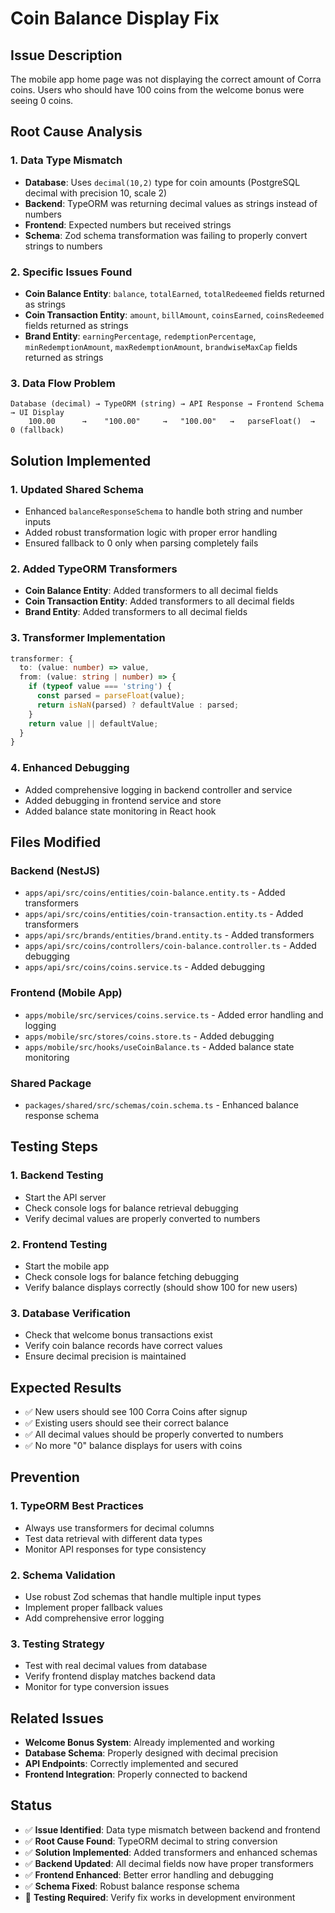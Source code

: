 # Coin Balance Display Fix

## Issue Description

The mobile app home page was not displaying the correct amount of Corra coins. Users who should have 100 coins from the welcome bonus were seeing 0 coins.

## Root Cause Analysis

### 1. **Data Type Mismatch**
- **Database**: Uses `decimal(10,2)` type for coin amounts (PostgreSQL decimal with precision 10, scale 2)
- **Backend**: TypeORM was returning decimal values as strings instead of numbers
- **Frontend**: Expected numbers but received strings
- **Schema**: Zod schema transformation was failing to properly convert strings to numbers

### 2. **Specific Issues Found**
- **Coin Balance Entity**: `balance`, `totalEarned`, `totalRedeemed` fields returned as strings
- **Coin Transaction Entity**: `amount`, `billAmount`, `coinsEarned`, `coinsRedeemed` fields returned as strings
- **Brand Entity**: `earningPercentage`, `redemptionPercentage`, `minRedemptionAmount`, `maxRedemptionAmount`, `brandwiseMaxCap` fields returned as strings

### 3. **Data Flow Problem**
```
Database (decimal) → TypeORM (string) → API Response → Frontend Schema → UI Display
    100.00      →    "100.00"     →   "100.00"   →   parseFloat()  →  0 (fallback)
```

## Solution Implemented

### 1. **Updated Shared Schema**
- Enhanced `balanceResponseSchema` to handle both string and number inputs
- Added robust transformation logic with proper error handling
- Ensured fallback to 0 only when parsing completely fails

### 2. **Added TypeORM Transformers**
- **Coin Balance Entity**: Added transformers to all decimal fields
- **Coin Transaction Entity**: Added transformers to all decimal fields  
- **Brand Entity**: Added transformers to all decimal fields

### 3. **Transformer Implementation**
```typescript
transformer: {
  to: (value: number) => value,
  from: (value: string | number) => {
    if (typeof value === 'string') {
      const parsed = parseFloat(value);
      return isNaN(parsed) ? defaultValue : parsed;
    }
    return value || defaultValue;
  }
}
```

### 4. **Enhanced Debugging**
- Added comprehensive logging in backend controller and service
- Added debugging in frontend service and store
- Added balance state monitoring in React hook

## Files Modified

### Backend (NestJS)
- `apps/api/src/coins/entities/coin-balance.entity.ts` - Added transformers
- `apps/api/src/coins/entities/coin-transaction.entity.ts` - Added transformers
- `apps/api/src/brands/entities/brand.entity.ts` - Added transformers
- `apps/api/src/coins/controllers/coin-balance.controller.ts` - Added debugging
- `apps/api/src/coins/coins.service.ts` - Added debugging

### Frontend (Mobile App)
- `apps/mobile/src/services/coins.service.ts` - Added error handling and logging
- `apps/mobile/src/stores/coins.store.ts` - Added debugging
- `apps/mobile/src/hooks/useCoinBalance.ts` - Added balance state monitoring

### Shared Package
- `packages/shared/src/schemas/coin.schema.ts` - Enhanced balance response schema

## Testing Steps

### 1. **Backend Testing**
- Start the API server
- Check console logs for balance retrieval debugging
- Verify decimal values are properly converted to numbers

### 2. **Frontend Testing**
- Start the mobile app
- Check console logs for balance fetching debugging
- Verify balance displays correctly (should show 100 for new users)

### 3. **Database Verification**
- Check that welcome bonus transactions exist
- Verify coin balance records have correct values
- Ensure decimal precision is maintained

## Expected Results

- ✅ New users should see 100 Corra Coins after signup
- ✅ Existing users should see their correct balance
- ✅ All decimal values should be properly converted to numbers
- ✅ No more "0" balance displays for users with coins

## Prevention

### 1. **TypeORM Best Practices**
- Always use transformers for decimal columns
- Test data retrieval with different data types
- Monitor API responses for type consistency

### 2. **Schema Validation**
- Use robust Zod schemas that handle multiple input types
- Implement proper fallback values
- Add comprehensive error logging

### 3. **Testing Strategy**
- Test with real decimal values from database
- Verify frontend display matches backend data
- Monitor for type conversion issues

## Related Issues

- **Welcome Bonus System**: Already implemented and working
- **Database Schema**: Properly designed with decimal precision
- **API Endpoints**: Correctly implemented and secured
- **Frontend Integration**: Properly connected to backend

## Status

- ✅ **Issue Identified**: Data type mismatch between backend and frontend
- ✅ **Root Cause Found**: TypeORM decimal to string conversion
- ✅ **Solution Implemented**: Added transformers and enhanced schemas
- ✅ **Backend Updated**: All decimal fields now have proper transformers
- ✅ **Frontend Enhanced**: Better error handling and debugging
- ✅ **Schema Fixed**: Robust balance response schema
- 🔄 **Testing Required**: Verify fix works in development environment
